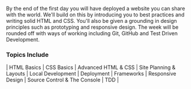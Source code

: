 By the end of the first day you will have deployed a website you can share with the world. We'll build on this by introducing you to best practices and writing solid HTML and CSS. You'll also be given a grounding in design principles such as prototyping and responsive design. The week will be rounded off with ways of working including Git, GitHub and Test Driven Development.

### Topics Include
| HTML Basics | CSS Basics | Advanced HTML & CSS | Site Planning & Layouts | Local Development | Deployment | Frameworks | Responsive Design | Source Control & The Console | TDD |